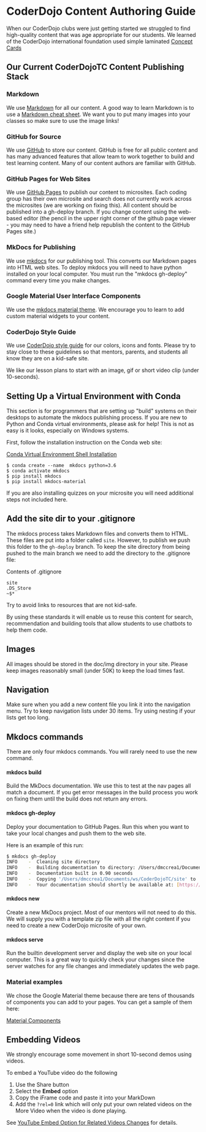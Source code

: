 # CoderDojo Content Authoring Guide
When our CoderDojo clubs were just getting started we struggled to find high-quality content that was age appropriate for our students.  We learned of the CoderDojo international foundation used simple laminated [Concept Cards](../glossary.md#concept-cards)

## Our Current CoderDojoTC Content Publishing Stack

### Markdown
We use [Markdown](https://en.wikipedia.org/wiki/Markdown) for all our content.  A good way to learn Markdown is to use a [Markdown cheat sheet](https://www.markdownguide.org/cheat-sheet/).  We want you to put many images into your classes so make sure to use the image links!

### GitHub for Source
We use [GitHub](https://github.com/) to store our content.  GitHub is free for all public content and has many advanced features that allow team to work together to build and test learning content.  Many of our
content authors are familiar with GitHub.

### GitHub Pages for Web Sites
We use [GitHub Pages](https://pages.github.com/) to publish our content to microsites.  Each coding group has their own microsite and search does not currently work across the microsites (we are working on fixing this). All content should be published into a gh-deploy branch.  If you change content using the web-based editor (the pencil in the upper right
corner of the github page viewer - you may need to have a friend help republish the content to the GitHub Pages site.)

### MkDocs for Publishing
We use [mkdocs](https://www.mkdocs.org/) for our publishing tool.  This converts our Markdown pages into HTML web sites.  To deploy mkdocs you will need to have python installed on your local computer.  You must run the "mkdocs gh-deploy" command every time you make changes.

### Google Material User Interface Components
We use the [mkdocs material theme](https://squidfunk.github.io/mkdocs-material/).  We encourage you to learn to add custom material widgets to your content.

### CoderDojo Style Guide
We use [CoderDojo style guide](https://company-51033.frontify.com/d/E6KNDhunr9mR/coderdojo-style-guide-1460385526) for our colors, icons and fonts.  Please try to stay close to these guidelines so that mentors, parents, and students
all know they are on a kid-safe site.

We like our lesson plans to start with an image, gif or short video clip (under 10-seconds).

## Setting Up a Virtual Environment with Conda

This section is for programmers that are setting up "build" systems on their desktops to automate the mkdocs publishing process.  If you are new to Python and Conda virtual environments, please ask for help!  This is not as easy is it looks, especially on Windows systems.

First, follow the installation instruction on the Conda web site:

[Conda Virtual Environment Shell Installation](https://docs.conda.io/projects/conda/en/latest/user-guide/install/index.html)

```
$ conda create --name  mkdocs python=3.6
$ conda activate mkdocs
$ pip install mkdocs
$ pip install mkdocs-material
```

If you are also installing quizzes on your microsite you will need additional steps not included here.

## Add the site dir to your .gitignore
The mkdocs process takes Markdown files and converts them to HTML.  These files are put into a folder called ```site```.  However, to publish we push this folder to the ```gh-deploy``` branch.  To keep the site directory from being pushed to the main branch we need to add the directory to the .gitignore file:

Contents of .gitignore
```
site
.DS_Store
~$*
```

Try to avoid links to resources that are not kid-safe.

By using these standards it will enable us to reuse this content for search, recommendation and building tools that allow students to use chatbots to help them code.

## Images
All images should be stored in the doc/img directory in your site.  Please keep images reasonably small (under 50K) to keep the load times fast.

## Navigation
Make sure when you add a new content file you link it into the navigation menu.  Try to keep navigation lists under 30 items.  Try using nesting if your lists get too long.

## Mkdocs commands
There are only four mkdocs commands.  You will rarely need to use the new command.

#### **mkdocs build**
Build the MkDocs documentation.  We use this to test at the nav pages all match a document.
If you get error messages in the build process you work on fixing them until the build
does not return any errors.

#### **mkdocs gh-deploy**
Deploy your documentation to GitHub Pages.  Run this when you want to take your local changes and push them to the web site.

Here is an example of this run:

```sh
$ mkdocs gh-deploy
INFO    -  Cleaning site directory 
INFO    -  Building documentation to directory: /Users/dmccrea1/Documents/ws/CoderDojoTC/site 
INFO    -  Documentation built in 0.90 seconds 
INFO    -  Copying '/Users/dmccrea1/Documents/ws/CoderDojoTC/site' to 'gh-pages' branch and pushing to GitHub. 
INFO    -  Your documentation should shortly be available at: [https://CoderDojoTC.github.io/CoderDojoTC](https://CoderDojoTC.github.io/CoderDojoTC)
```

#### **mkdocs new**
Create a new MkDocs project.  Most of our mentors will not need to do this.  We will supply you with a template zip file with all the right content if you need to create a new CoderDojo microsite of your own.

#### **mkdocs serve**
Run the builtin development server and display the web site on your local computer.  This is a great way to quickly check your changes since the server watches for any file changes and immediately updates the web page.

### Material examples

We chose the Google Material theme because there are tens of thousands of components you can add to your pages.  You can get a sample of them here:

[Material Components](https://material.io/components) 

## Embedding Videos

We strongly encourage some movement in short 10-second demos using videos.

To embed a YouTube video do the following

1. Use the Share button
2. Select the **Embed** option
3. Copy the iFrame code and paste it into your MarkDown
4. Add the ```?rel=0``` link which will only put your own related videos on the More Video when the video is done playing.

See [YouTube Embed Option for Related Videos Changes](https://cornertab.com/youtube-embed-option-related-videos-changes/
) for details.
